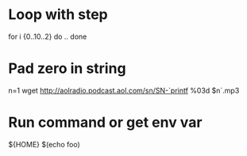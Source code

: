 # Loop with step
for i {0..10..2}
do
  ..
done

# Pad zero in string
n=1
wget http://aolradio.podcast.aol.com/sn/SN-`printf %03d $n`.mp3

# Run command or get env var
${HOME}
$(echo foo)